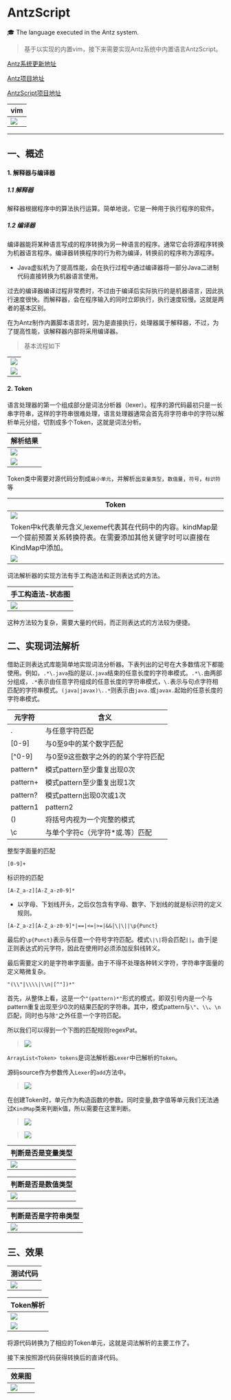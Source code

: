 # AntzScript

🎓 The language executed in the Antz system.

> 基于以实现的内置vim，接下来需要实现Antz系统中内置语言AntzScript。

[Antz系统更新地址](https://www.cnblogs.com/LexMoon/category/1262287.html)

[Antz项目地址](https://github.com/CasterWx/AntzOS)

[AntzScript项目地址](https://github.com/CasterWx/AntzScript)


| vim |
| -------- |
| <img src="https://www.cnblogs.com/images/cnblogs_com/LexMoon/1391533/o_vim.gif"> |

 ---------

## <span id="ch01">一、概述</span>

#### 1. 解释器与编译器

##### 1.1 解释器

解释器根据程序中的算法执行运算。简单地说，它是一种用于执行程序的软件。

##### 1.2 编译器

编译器能将某种语言写成的程序转换为另一种语言的程序。通常它会将源程序转换为机器语言程序。编译器转换程序的行为称为编译，转换前的程序称为源程序。

* Java虚拟机为了提高性能，会在执行过程中通过编译器将一部分Java二进制代码直接转换为机器语言使用。

过去的编译器编译过程非常费时，不过由于编译后实际执行的是机器语言，因此执行速度很快。而解释器，会在程序输入的同时立即执行，执行速度较慢。这就是两者的基本区别。

在为Antz制作内置脚本语言时，因为是直接执行，处理器属于解释器，不过，为了提高性能，该解释器内部将采用编译器。

> 基本流程如下

| |
| ------- |
| <img src="https://www.cnblogs.com/images/cnblogs_com/LexMoon/1391533/o_1.png"> |
| <img src="https://www.cnblogs.com/images/cnblogs_com/LexMoon/1391533/o_step.png"> |


#### 2. Token

语言处理器的第一个组成部分是词法分析器（lexer）。程序的源代码最初只是一长串字符串，这样的字符串很难处理，语言处理器通常会首先将字符串中的字符以解析单元分组，切割成多个Token，这就是词法分析。


| 解析结果 |
| ------- |
| <img src="https://www.cnblogs.com/images/cnblogs_com/LexMoon/1391533/o_3.png"> |
| <img src="https://www.cnblogs.com/images/cnblogs_com/LexMoon/1391533/o_2.png"> |

Token类中需要对源代码分割成`最小单元`，并解析出`变量类型`，`数值量`，`符号`，`标识符`等

| Token |
| ------- |
| <img src="https://www.cnblogs.com/images/cnblogs_com/LexMoon/1391533/o_4.png"> |
| Token中k代表单元含义,lexeme代表其在代码中的内容。kindMap是一个提前预置关系转换符表。在需要添加其他关键字时可以直接在KindMap中添加。 |
| <img src="https://www.cnblogs.com/images/cnblogs_com/LexMoon/1391533/o_5.png"> |


词法解析器的实现方法有手工构造法和正则表达式的方法。

| 手工构造法-状态图 |
| ------- |
| <img src="https://www.cnblogs.com/images/cnblogs_com/LexMoon/1391533/o_6.png"> |

这种方法较为复杂，需要大量的代码，而正则表达式的方法较为便捷。


## <span id="ch02">二、实现词法解析</span>


借助正则表达式库能简单地实现词法分析器。下表列出的记号在大多数情况下都能使用。例如，`.*\.java`指的是以`.java`结束的任意长度的字符串模式。`.*\.`由两部分组成，`.*`表示由任意字符组成的任意长度的字符串模式，`\.`表示与句点字符相匹配的字符串模式。`(java|javax)\..*`则表示由`java.`或`javax.`起始的任意长度的字符串模式。

| 元字符 | 含义 |
| ------- | ------- |
| . | 与任意字符匹配 |
| [0-9] | 与0至9中的某个数字匹配 |
| [^0-9] | 与0至9这些数字之外的的某个字符匹配 |
| pattern* | 模式pattern至少重复出现0次 |
| pattern+ | 模式pattern至少重复出现1次 |
| pattern? | 模式pattern出现0次或1次 |
| pattern1|pattern2 | 与模式pattern1或模式pattern2匹配 |
| () | 将括号内视为一个完整的模式 |
| \c | 与单个字符c（元字符*或.等）匹配 |


整型字面量的匹配

```
[0-9]+
```

标识符的匹配

```
[A-Z_a-z][A-Z_a-z0-9]*
```

* 以字母、下划线开头，之后仅包含有字母、数字、下划线的就是标识符的定义规则。

```
[A-Z_a-z][A-Z_a-z0-9]*|==|<=|>=|&&|\|\||\p{Punct}
```

最后的`\p{Punct}`表示与任意一个符号字符匹配。模式`\|\|`将会匹配`||`。由于|是正则表达式的元字符，因此在使用时必须添加反斜线转义。

最后需要定义的是字符串字面量。由于不得不处理各种转义字符，字符串字面量的定义略微复杂。

```
"(\\"|\\\\|\\n|[^"])*"
```

首先，从整体上看，这是一个`"(pattern)*"`形式的模式，即双引号内是一个与pattern重复出现至少0次的结果匹配的字符串。其中，模式pattern与`\"`、`\\`、`\n`匹配，同时也与除`"`之外任意一个字符匹配。

所以我们可以得到一个下图的匹配规则regexPat。

> <img src="https://www.cnblogs.com/images/cnblogs_com/LexMoon/1391533/o_7.png">

`ArrayList<Token> tokens`是词法解析器`Lexer`中已解析的`Token`。

源码source作为参数传入`Lexer`的`add`方法中。

> <img src="https://www.cnblogs.com/images/cnblogs_com/LexMoon/1391533/o_8.png">

在创建Token时，单元作为构造函数的参数。同时变量,数字值等单元我们无法通过`KindMap`类来判断k值，所以需要在这里判断。

> <img src="https://www.cnblogs.com/images/cnblogs_com/LexMoon/1391533/o_9.png">

> <img src="https://www.cnblogs.com/images/cnblogs_com/LexMoon/1391533/o_10.png">


| 判断是否是变量类型 |
| -------- |
| <img src="https://www.cnblogs.com/images/cnblogs_com/LexMoon/1391533/o_11.png"> |

| 判断是否是数值类型 |
| -------- |
| <img src="https://www.cnblogs.com/images/cnblogs_com/LexMoon/1391533/o_12.png"> |

| 判断是否是字符串类型 |
| -------- |
| <img src="https://www.cnblogs.com/images/cnblogs_com/LexMoon/1391533/o_13.png"> |


## <span id="ch03">三、效果</span>

| 测试代码 |
| -------- |
| <img src="https://www.cnblogs.com/images/cnblogs_com/LexMoon/1391533/o_14.png"> |


| Token解析 |
| -------- |
| <img src="https://www.cnblogs.com/images/cnblogs_com/LexMoon/1391533/o_15.png"> |
| <img src="https://www.cnblogs.com/images/cnblogs_com/LexMoon/1391533/o_16.png"> |

将源代码转换为了相应的Token单元，这就是词法解析的主要工作了。

接下来按照源代码获得转换后的直译代码。

| 效果图 |
| -------- |
| <img src="https://www.cnblogs.com/images/cnblogs_com/LexMoon/1391533/o_17.png"> |
